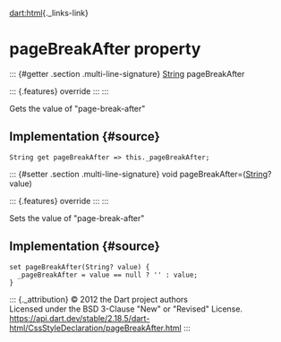 [dart:html](../../dart-html/dart-html-library){._links-link}

pageBreakAfter property
=======================

::: {#getter .section .multi-line-signature}
[String](../../dart-core/string-class) pageBreakAfter

::: {.features}
override
:::
:::

Gets the value of \"page-break-after\"

Implementation {#source}
--------------

``` {.language-dart data-language="dart"}
String get pageBreakAfter => this._pageBreakAfter;
```

::: {#setter .section .multi-line-signature}
void pageBreakAfter=([String](../../dart-core/string-class)? value)

::: {.features}
override
:::
:::

Sets the value of \"page-break-after\"

Implementation {#source}
--------------

``` {.language-dart data-language="dart"}
set pageBreakAfter(String? value) {
  _pageBreakAfter = value == null ? '' : value;
}
```

::: {._attribution}
© 2012 the Dart project authors\
Licensed under the BSD 3-Clause \"New\" or \"Revised\" License.\
<https://api.dart.dev/stable/2.18.5/dart-html/CssStyleDeclaration/pageBreakAfter.html>
:::
